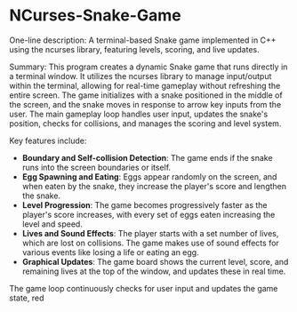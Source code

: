 # NCurses-Snake-Game

One-line description: A terminal-based Snake game implemented in C++ using the ncurses library, featuring levels, scoring, and live updates.

Summary: This program creates a dynamic Snake game that runs directly in a terminal window. It utilizes the ncurses library to manage input/output within the terminal, allowing for real-time gameplay without refreshing the entire screen. The game initializes with a snake positioned in the middle of the screen, and the snake moves in response to arrow key inputs from the user. The main gameplay loop handles user input, updates the snake's position, checks for collisions, and manages the scoring and level system.

Key features include:
- **Boundary and Self-collision Detection**: The game ends if the snake runs into the screen boundaries or itself.
- **Egg Spawning and Eating**: Eggs appear randomly on the screen, and when eaten by the snake, they increase the player's score and lengthen the snake.
- **Level Progression**: The game becomes progressively faster as the player's score increases, with every set of eggs eaten increasing the level and speed.
- **Lives and Sound Effects**: The player starts with a set number of lives, which are lost on collisions. The game makes use of sound effects for various events like losing a life or eating an egg.
- **Graphical Updates**: The game board shows the current level, score, and remaining lives at the top of the window, and updates these in real time.

The game loop continuously checks for user input and updates the game state, red
